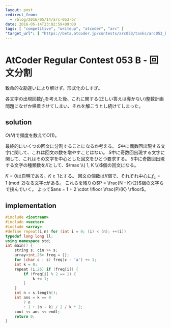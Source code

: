 ```yaml
---
layout: post
redirect_from:
  - /blog/2016/05/14/arc-053-b/
date: 2016-05-14T23:02:59+09:00
tags: [ "competitive", "writeup", "atcoder", "arc" ]
"target_url": [ "https://beta.atcoder.jp/contests/arc053/tasks/arc053_b" ]
---
```


# AtCoder Regular Contest 053 B - 回文分割

致命的な勘違いにより解けず。形式化のしすぎ。

各文字の出現回数$f_c$を考えた後、これに関する(正しい答えは導かない)整数計画問題になぜか帰着させてしまい、それを解こうとし続けてしまった。

## solution

$O(N)$で頻度を数えて$O(1)$。

最終的にいくつの回文に分割することになるか考える。
$S$中に偶数回出現する文字に関して、これは回文の数を増やすことはない。
$S$中に奇数回出現する文字に関して、これはその文字を中心とした回文をひとつ要求する。
$S$中に奇数回出現する文字の種類数を$K$として、$\max \\{ 1, K \\}$個の回文になる。

$K = 0$は自明である。$K \ge 1$とする。
回文の個数は$K$個で、それぞれ中心に$f_c = 1 \pmod 2$なる文字$c$がある。
これらを残りの$P = \frac{N - K}{2}$組の文字らで挟んでいく。
よって$ans = 1 + 2 \cdot \lfloor \frac{P}{K} \rfloor$。

## implementation

``` c++
#include <iostream>
#include <vector>
#include <array>
#define repeat(i,n) for (int i = 0; (i) < (n); ++(i))
typedef long long ll;
using namespace std;
int main() {
    string s; cin >> s;
    array<int,26> freq = {};
    for (char c : s) freq[c - 'a'] += 1;
    int k = 0;
    repeat (i,26) if (freq[i]) {
        if (freq[i] % 2 == 1) {
            k += 1;
        }
    }
    int n = s.length();
    int ans = k == 0
        ? n
        : 1 + (n - k) / 2 / k * 2;
    cout << ans << endl;
    return 0;
}
```
